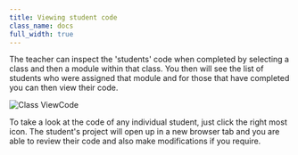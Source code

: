 ```yaml
---
title: Viewing student code
class_name: docs
full_width: true
---
```


The teacher can inspect the 'students' code when completed by selecting a class and then a module within that class. You then will see the list of students who were assigned that module and for those that have completed you can then view their code.

![Class ViewCode](/img/docs/class_viewcode.png)

To take a look at the code of any individual student, just click the right most icon. The student's project will open up in a new browser tab and you are able to review their code and also make modifications if you require.


